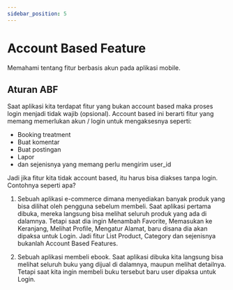 ```yaml
---
sidebar_position: 5
---
```


# Account Based Feature

Memahami tentang fitur berbasis akun pada aplikasi mobile.

## Aturan ABF

Saat aplikasi kita terdapat fitur yang bukan account based maka proses login menjadi tidak wajib (opsional).
Account based ini berarti fitur yang memang memerlukan akun / login untuk mengaksesnya seperti:

- Booking treatment
- Buat komentar
- Buat postingan
- Lapor
- dan sejenisnya yang memang perlu mengirim user_id

Jadi jika fitur kita tidak account based, itu harus bisa diakses tanpa login. Contohnya seperti apa?

1. Sebuah aplikasi e-commerce dimana menyediakan banyak produk yang bisa dilihat oleh pengguna sebelum membeli. Saat aplikasi pertama dibuka, mereka langsung bisa melihat seluruh produk yang ada di dalamnya. Tetapi saat dia ingin Menambah Favorite, Memasukan ke Keranjang, Melihat Profile, Mengatur Alamat, baru disana dia akan dipaksa untuk Login. Jadi fitur List Product, Category dan sejenisnya bukanlah Account Based Features.

2. Sebuah aplikasi membeli ebook. Saat aplikasi dibuka kita langsung bisa melihat seluruh buku yang dijual di dalamnya, maupun melihat detailnya. Tetapi saat kita ingin membeli buku tersebut baru user dipaksa untuk Login.